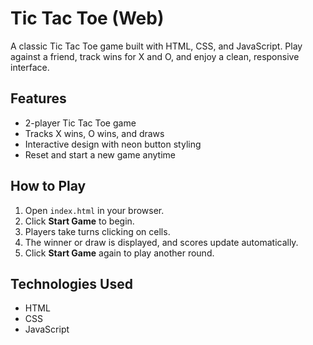 # Tic Tac Toe (Web)

A classic Tic Tac Toe game built with HTML, CSS, and JavaScript. Play against a friend, track wins for X and O, and enjoy a clean, responsive interface.

## Features

- 2-player Tic Tac Toe game
- Tracks X wins, O wins, and draws
- Interactive design with neon button styling
- Reset and start a new game anytime

## How to Play

1. Open `index.html` in your browser.
2. Click **Start Game** to begin.
3. Players take turns clicking on cells.
4. The winner or draw is displayed, and scores update automatically.
5. Click **Start Game** again to play another round.

## Technologies Used

- HTML
- CSS
- JavaScript
